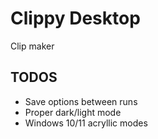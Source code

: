 # Clippy Desktop

Clip maker

## TODOS

- Save options between runs
- Proper dark/light mode
- Windows 10/11 acryllic modes
